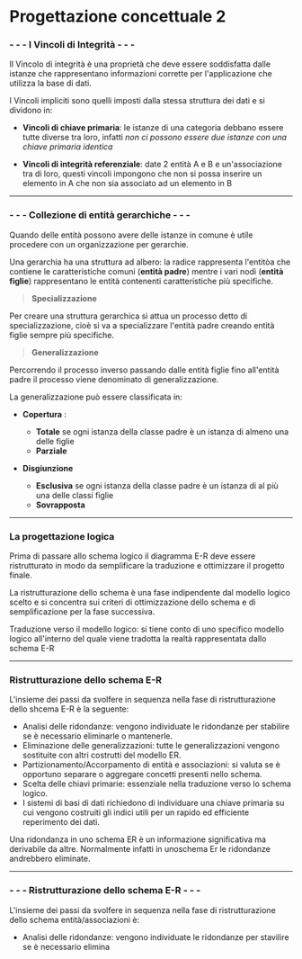 # Progettazione concettuale 2

### - - - I Vincoli di Integrità - - -
Il Vincolo di integrità è una proprietà che deve essere soddisfatta dalle istanze che rappresentano informazioni corrette per l'applicazione che utilizza la base di dati.

I Vincoli impliciti sono quelli imposti dalla stessa struttura dei dati e si dividono in:
- **Vincoli di chiave primaria**: le istanze di una categoria debbano essere tutte diverse tra loro, infatti *non ci possono essere due istanze con una chiave primaria identica*

- **Vincoli di integrità referenziale**: date 2 entità A e B e un'associazione tra di loro, questi vincoli impongono che non si possa inserire un elemento in A che non sia associato ad un elemento in B

- - - 
### - - - Collezione di entità gerarchiche - - -

Quando delle entità possono avere delle istanze in comune è utile procedere con un organizzazione per gerarchie.

Una gerarchia ha una struttura ad albero: la radice rappresenta l'entitòa che contiene le caratteristiche comuni (**entità padre**) mentre i vari nodi (**entità figlie**) rappresentano le entità contenenti caratteristiche più specifiche.

> **Specializzazione**
> 
Per creare una struttura gerarchica si attua un processo detto di specializzazione, cioè si va a specializzare l'entità padre creando entità figlie sempre più specifiche.

> **Generalizzazione**
> 
Percorrendo il processo inverso passando dalle entità figlie fino all'entità padre il processo viene denominato di generalizzazione.

La generalizzazione può essere classificata in:
- **Copertura** :
	- **Totale** se ogni istanza della classe padre è un istanza di almeno una delle figlie
	- **Parziale**

- **Disgiunzione**
	- **Esclusiva** se ogni istanza della classe padre è un istanza di al più una delle classi figlie
	- **Sovrapposta**

- - - 
### La progettazione logica

Prima di passare allo schema logico il diagramma E-R deve essere ristrutturato in modo da semplificare la traduzione e ottimizzare il progetto finale.

La ristrutturazione dello schema è una fase indipendente dal modello logico scelto e si concentra sui criteri di ottimizzazione dello schema e di semplificazione per la fase successiva.

Traduzione verso il modello logico: si tiene conto di uno specifico modello logico all'interno del quale viene tradotta la realtà rappresentata dallo schema E-R

- - - 
### Ristrutturazione dello schema E-R
L'insieme dei passi da svolfere in sequenza nella fase di ristrutturazione dello shcema E-R è la seguente:
- Analisi delle ridondanze: vengono individuate le ridondanze per stabilire se è necessario eliminarle o mantenerle.
- Eliminazione delle generalizzazioni: tutte le generalizzazioni vengono sostituite con altri costrutti del modello ER.
- Partizionamento/Accorpamento di entità e associazioni: si valuta se è opportuno separare o aggregare concetti presenti nello schema.
- Scelta delle chiavi primarie: essenziale nella traduzione verso lo schema logico.
- I sistemi di basi di dati richiedono di individuare una chiave primaria su cui vengono costruiti gli indici utili per un rapido ed efficiente reperimento dei dati.

Una ridondanza in uno schema ER è un informazione significativa ma derivabile da altre.
Normalmente infatti in unoschema Er le ridondanze andrebbero eliminate.

- - - 
### - - - Ristrutturazione dello schema E-R - - - 
L'insieme dei passi da svolfere in sequenza nella fase di ristrutturazione dello schema entità/associazioni è:
- Analisi delle ridondanze: vengono individuate le ridondanze per stavilire se è necessario elimina
<!--stackedit_data:
eyJoaXN0b3J5IjpbLTE2NzE4ODQ0OTYsMjc0ODU4MjQwLC0xOT
czMDc4NjcxXX0=
-->